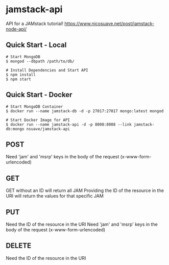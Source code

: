 # jamstack-api
API for a JAMstack tutorial!
https://www.nicosuave.net/post/jamstack-node-api/

## Quick Start - Local
```
# Start MongoDB
$ mongod --dbpath /path/to/db/ 

# Install Dependencies and Start API
$ npm install
$ npm start
```

## Quick Start - Docker
```
# Start MongoDB Container
$ docker run --name jamstack-db -d -p 27017:27017 mongo:latest mongod

# Start Docker Image for API
$ docker run --name jamstack-api -d -p 8008:8008 --link jamstack-db:mongo nsuave/jamstack-api
```

## POST
Need 'jam' and 'msrp' keys in the body of the request (x-www-form-urlencoded)

## GET
GET without an ID will return all JAM
Providing the ID of the resource in the URI will return the values for that specific JAM

## PUT
Need the ID of the resource in the URI
Need 'jam' and 'msrp' keys in the body of the request (x-www-form-urlencoded)

## DELETE
Need the ID of the resource in the URI
